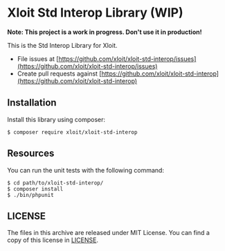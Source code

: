 # Xloit Std Interop Library (WIP)

**Note: This project is a work in progress. Don't use it in production!**

This is the Std Interop Library for Xloit.

- File issues at [https://github.com/xloit/xloit-std-interop/issues](https://github.com/xloit/xloit-std-interop/issues)
- Create pull requests against [https://github.com/xloit/xloit-std-interop](https://github.com/xloit/xloit-std-interop)

## Installation

Install this library using composer:

```
$ composer require xloit/xloit-std-interop
```

## Resources

You can run the unit tests with the following command:

```
$ cd path/to/xloit-std-interop/
$ composer install
$ ./bin/phpunit
```

## LICENSE

The files in this archive are released under MIT License.
You can find a copy of this license in [LICENSE](LICENSE).
